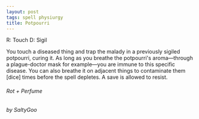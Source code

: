 ```yaml
---
layout: post
tags: spell physiurgy
title: Potpourri
---
```

R: Touch		D: Sigil

You touch a diseased thing and trap the malady in a previously sigiled potpourri, curing it. As long as you breathe the potpourri's aroma—through a plague-doctor mask for example—you are immune to this specific disease. You can also breathe it on adjacent things to contaminate them [dice] times before the spell depletes. A save is allowed to resist.

###### *Rot + Perfume*

###### by SaltyGoo

